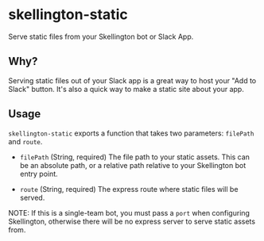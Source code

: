# skellington-static

Serve static files from your Skellington bot or Slack App.

## Why?

Serving static files out of your Slack app is a great way to host your "Add to Slack" button. It's also a quick way 
to make a static site about your app.

## Usage

`skellington-static` exports a function that takes two parameters: `filePath` and `route`.

- `filePath` (String, required) The file path to your static assets. This can be an absolute path, or a relative path 
relative to your Skellington bot entry point.

- `route` (String, required) The express route where static files will be served.

NOTE: If this is a single-team bot, you must pass a `port` when configuring Skellington, otherwise there will be no express
server to serve static assets from.
